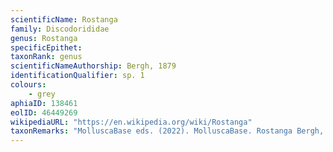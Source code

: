 ```yaml
---
scientificName: Rostanga
family: Discodorididae
genus: Rostanga
specificEpithet: 
taxonRank: genus
scientificNameAuthorship: Bergh, 1879
identificationQualifier: sp. 1
colours:
    - grey
aphiaID: 138461
eolID: 46449269
wikipediaURL: "https://en.wikipedia.org/wiki/Rostanga"
taxonRemarks: "MolluscaBase eds. (2022). MolluscaBase. Rostanga Bergh, 1879. Accessed through: World Register of Marine Species at: https://www.marinespecies.org/aphia.php?p=taxdetails&id=138461 on 2022-02-24"
---
```

